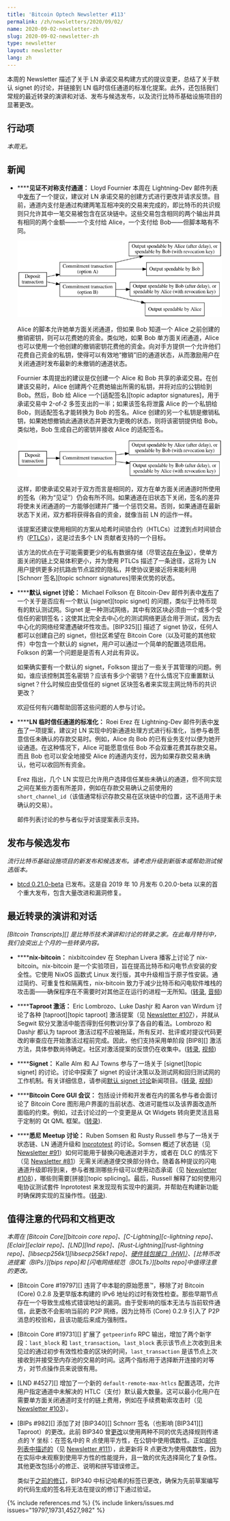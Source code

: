```yaml
---
title: 'Bitcoin Optech Newsletter #113'
permalink: /zh/newsletters/2020/09/02/
name: 2020-09-02-newsletter-zh
slug: 2020-09-02-newsletter-zh
type: newsletter
layout: newsletter
lang: zh
---
```

本周的 Newsletter 描述了关于 LN 承诺交易构建方式的提议变更，总结了关于默认 signet 的讨论，并链接到 LN 临时信任通道的标准化提案。此外，还包括我们常规的最近转录的演讲和对话、发布与候选发布，以及流行比特币基础设施项目的显著更改。

## 行动项

*本周无。*

## 新闻

- **<!--witness-asymmetric-payment-channels-->****见证不对称支付通道：** Lloyd Fournier 本周在 Lightning-Dev 邮件列表中[发布][witness asymmetric payment channels]了一个提议，建议对 LN 承诺交易的创建方式进行更改并请求反馈。目前，通道内支付是通过构建两笔互相冲突的交易来完成的，即比特币的共识规则只允许其中一笔交易被包含在区块链中。这些交易包含相同的两个输出并具有相同的两个金额——一个支付给 Alice，一个支付给 Bob——但脚本略有不同。

  ![不对称 LN 承诺](/img/posts/2020-09-ln-commitment-asymmetric.dot.png)

  Alice 的脚本允许她单方面关闭通道，但如果 Bob 知道一个 Alice 之前创建的撤销密钥，则可以花费她的资金。类似地，如果 Bob 单方面关闭通道，Alice 也可以使用一个他创建的撤销密钥花费他的资金。向对手方提供一个允许他们花费自己资金的私钥，使得可以有效地“撤销”旧的通道状态，从而激励用户在关闭通道时发布最新的未撤销的通道状态。

  Fournier 本周提出的建议是仅创建一个 Alice 和 Bob 共享的承诺交易。在创建该交易时，Alice 创建两个花费她输出所需的私钥，并将对应的公钥给到 Bob。然后，Bob 给 Alice 一个[适配签名][topic adaptor signatures]，用于承诺交易中 2-of-2 多签支出的一半；如果该签名将泄露 Alice 的一个私钥给 Bob，则适配签名才能转换为 Bob 的签名。Alice 创建的另一个私钥是撤销私钥，如果她想撤销此通道状态并更改为更晚的状态，则将该密钥提供给 Bob。类似地，Bob 生成自己的密钥并接收 Alice 的适配签名。

  ![对称 LN 承诺](/img/posts/2020-09-ln-commitment-symmetric.dot.png)

  这样，即使承诺交易对于双方而言是相同的，双方在单方面关闭通道时所使用的签名（称为“见证”）仍会有所不同。如果通道在旧状态下关闭，签名的差异将使未关闭通道的一方能够创建并广播一个惩罚交易。否则，如果通道在最新状态下关闭，双方都将获得各自的资金，就像当前 LN 的运作一样。

  该提案还建议使用相同的方案从哈希时间锁合约（HTLCs）过渡到点时间锁合约（[PTLCs][news92 ptlcs]），这是过去多个 LN 贡献者支持的一个目标。

  该方法的优点在于可能需要更少的私有数据存储（尽管这[存在争议][zmn reply]），使单方面关闭的链上交易体积更小，并为使用 PTLCs 描述了一条途径，这将为 LN 用户提供更多对抗路由节点监控的隐私，并使协议更接近将来能利用 [Schnorr 签名][topic schnorr signatures]带来优势的状态。

- **<!--default-signet-discussion-->****默认 signet 讨论：** Michael Folkson 在 Bitcoin-Dev 邮件列表中[发布][default signet post]了一个关于是否应有一个默认 [signet][topic signet] 的问题，类似于比特币现有的默认测试网。Signet 是一种测试网络，其中有效区块必须由一个或多个受信任的密钥签名；这使其比完全去中心化的测试网络更适合用于测试，因为去中心化的网络经常遭遇破坏性攻击。[BIP325][] 描述了 signet 协议，任何人都可以创建自己的 signet，但社区希望在 Bitcoin Core（以及可能的其他软件）中包含一个默认的 signet，用户可以通过一个简单的配置选项启用。Folkson 的第一个问题是是否有人对此有异议。

  如果确实要有一个默认的 signet，Folkson 提出了一些关于其管理的问题。例如，谁应该控制其签名密钥？应该有多少个密钥？在什么情况下应重置默认 signet？什么时候应由受信任的 signet 区块签名者来实现主网比特币的共识更改？

  欢迎任何有兴趣帮助回答这些问题的人参与讨论。

- **<!--standardizing-temporarily-trusted-ln-channels-->****LN 临时信任通道的标准化：** Roei Erez 在 Lightning-Dev 邮件列表中[发布][temporarily trusted channels]了一项提案，建议对 LN 实现中的新通道处理方式进行标准化，当参与者愿意信任未确认的存款交易时。例如，Alice 向 Bob 的已有业务支付以便为她开设通道。在这种情况下，Alice 可能愿意信任 Bob 不会双重花费其存款交易。而且 Bob 也可以安全地接受 Alice 的通道内支付，因为如果存款交易未确认，他可以收回所有资金。

  Erez 指出，几个 LN 实现已允许用户选择信任某些未确认的通道，但不同实现之间在某些方面有所差异，例如在存款交易确认之前使用的 `short_channel_id`（该值通常标识存款交易在区块链中的位置，这不适用于未确认的交易）。

  邮件列表讨论的参与者似乎对该提案表示支持。

## 发布与候选发布

*流行比特币基础设施项目的新发布和候选发布。请考虑升级到新版本或帮助测试候选版本。*

- [btcd 0.21.0-beta][] 已发布。这是自 2019 年 10 月发布 0.20.0-beta 以来的首个重大发布，包含大量改进和漏洞修复。

## 最近转录的演讲和对话

*[Bitcoin Transcripts][] 是比特币技术演讲和讨论的转录之家。在此每月特刊中，我们会突出上个月的一些转录内容。*

- **<!--nix-bitcoin-->****nix-bitcoin：** nixbitcoindev 在 Stephan Livera 播客上讨论了 nix-bitcoin。nix-bitcoin 是一个实验项目，旨在提高比特币和闪电节点安装的安全性。它使用 NixOS 函数式 Linux 发行版，其中升级相当于原子性安装。通过简约、可重复性和隔离性，nix-bitcoin 致力于减少比特币和闪电软件堆栈的攻击面——确保程序在不需要时对其他正在运行的进程一无所知。([转录][nixbitcoin transcript], [音频][nixbitcoin audio])

- **<!--taproot-activation-->****Taproot 激活：** Eric Lombrozo、Luke Dashjr 和 Aaron van Wirdum 讨论了各种 [taproot][topic taproot] 激活提案（见 [Newsletter #107][news107 taproot activation]），并就从 Segwit 软分叉激活中能否得到任何教训分享了各自的看法。Lombrozo 和 Dashjr 都认为 taproot 激活过程不应被拖延，所有反对、批评或对提议代码更改的审查应在开始激活过程前完成。因此，他们支持采用单阶段 [BIP8][] 激活方法，具体参数尚待确定。社区对激活提案的反馈仍在收集中。([转录][activation transcript], [视频][activation video])

- **<!--signet-->****Signet：** Kalle Alm 和 AJ Towns 参与了一场关于 [signet][topic signet] 的讨论。讨论中探索了 signet 的设计决策以及测试网和回归测试网的工作机制。有关详细信息，请参阅[默认 signet 讨论](#默认-signet-讨论)新闻项目。([转录][signet transcript], [视频][signet video])

- **<!--bitcoin-core-gui-meeting-->****Bitcoin Core GUI 会议：** 包括设计师和开发者在内的匿名参与者会面讨论了 Bitcoin Core 图形用户界面的当前状态、改进可能性以及该界面改造所面临的约束。例如，过去讨论过的一个变更是从 Qt Widgets 转向更灵活且易于定制的 Qt QML 框架。([转录][bitcoin core gui transcript]).

- **<!--sydney-meetup-discussion-->****悉尼 Meetup 讨论：** Ruben Somsen 和 Rusty Russell 参与了一场关于状态链、LN 通道升级和 [lnprototest][lnprototest] 的讨论。Somsen 概述了状态链（见 [Newsletter #91][news91 statechains]）如何可能用于替换闪电通道对手方，或者在 DLC 的情况下（见 [Newsletter #81][news81 dlc]）无需关闭通道便交换部分持仓。随着各种提议的闪电通道升级即将到来，参与者推测哪些升级可以使用动态承诺（见 [Newsletter #108][news108 dynamic commitments]），哪些则需要[拼接][topic splicing]。最后，Russell 解释了如何使用闪电协议测试套件 lnprototest 来发现现有实现中的漏洞，并帮助在构建新功能时确保跨实现的互操作性。([转录][sydney transcript]).

## 值得注意的代码和文档更改

*本周在 [Bitcoin Core][bitcoin core repo]、[C-Lightning][c-lightning repo]、[Eclair][eclair repo]、[LND][lnd repo]、[Rust-Lightning][rust-lightning repo]、[libsecp256k1][libsecp256k1 repo]、[硬件钱包接口（HWI）][hwi]、[比特币改进提案（BIPs）][bips repo]和 [闪电网络规范（BOLTs）][bolts repo]中值得注意的更改。*

- [Bitcoin Core #19797][] 违背了中本聪的原始愿景™，移除了对 Bitcoin (Core) 0.2.8 及更早版本构建的 IPv6 地址的过时有效性检查。那些早期节点存在一个导致生成格式错误地址的漏洞。由于受影响的版本无法与当前软件通信，此更改不会影响当前的 P2P 网络，因为比特币 (Core) 0.2.9 引入了 P2P 消息的校验和，且该功能后来成为强制性。

- [Bitcoin Core #19731][] 扩展了 `getpeerinfo` RPC 输出，增加了两个新字段：`last_block` 和 `last_transaction`。`last_block` 表示该节点上次收到且未见过的通过初步有效性检查的区块的时间，`last_transaction` 是该节点上次接收到并接受至内存池的交易的时间。这两个指标用于选择断开连接的对等方，对节点操作员来说很有用。

- [LND #4527][] 增加了一个新的 `default-remote-max-htlcs` 配置选项，允许用户指定通道中未解决的 HTLC（支付）默认最大数量。这可以最小化用户在需要单方面关闭通道时支付的链上费用，例如在手续费勒索攻击时（见 [Newsletter #103][news103 fee ransom]）。

- [BIPs #982][] 添加了对 [BIP340][] Schnorr 签名（也影响 [BIP341][] Taproot）的更改。此前 BIP340 曾[更改][pk evenness update]以使用两种不同的优先选择规则传递点的 Y 坐标：在签名中的 R 点使用平方性，在公钥中使用偶数性。正如[邮件列表中描述的][r point evenness update]（见 [Newsletter #111][news111 proposed tiebreaker]），此更新将 R 点更改为使用偶数性，因为在实际中未观察到使用平方性的性能提升，且一致的优先选择简化了复杂性。其他更改包括小的修正、说明和拼写错误修正。

  类似于[之前的修订][news87 bip 340 updates]，BIP340 中标记哈希的标签已更改，确保为先前草案编写的代码生成的签名将无法在提议的修订下通过验证。

{% include references.md %}
{% include linkers/issues.md issues="19797,19731,4527,982" %}

[witness asymmetric payment channels]: https://lists.linuxfoundation.org/pipermail/lightning-dev/2020-August/002785.html
[zmn reply]: https://lists.linuxfoundation.org/pipermail/lightning-dev/2020-August/002786.html
[default signet post]: https://lists.linuxfoundation.org/pipermail/bitcoin-dev/2020-August/018145.html
[temporarily trusted channels]: https://lists.linuxfoundation.org/pipermail/lightning-dev/2020-August/002780.html
[bitcoin core default signet]: https://github.com/bitcoin/bitcoin/issues/19787#issuecomment-679836225
[news103 fee ransom]: /zh/newsletters/2020/06/24/#ln-fee-ransom-attack
[news92 ptlcs]: /zh/newsletters/2020/04/08/#work-on-ptlcs-for-ln-using-simplified-ecdsa-adaptor-signatures
[nixbitcoin transcript]: https://diyhpl.us/wiki/transcripts/stephan-livera-podcast/2020-07-26-nix-bitcoin/
[nixbitcoin audio]: https://stephanlivera.com/episode/195/
[news107 taproot activation]: /zh/newsletters/2020/07/22/#taproot-activation-discussions
[activation transcript]: https://diyhpl.us/wiki/transcripts/bitcoin-magazine/2020-08-03-eric-lombrozo-luke-dashjr-taproot-activation/
[activation video]: https://www.youtube.com/watch?v=yQZb0RDyFCQ
[signet transcript]: https://diyhpl.us/wiki/transcripts/london-bitcoin-devs/2020-08-19-socratic-seminar-signet/
[signet video]: https://www.youtube.com/watch?v=b0AiucAuX3E
[bitcoin core gui transcript]: https://diyhpl.us/wiki/transcripts/bitcoin-design/2020-08-20-bitcoin-core-gui/
[news91 statechains]: /zh/newsletters/2020/04/01/#implementing-statechains-without-schnorr-or-eltoo
[news81 dlc]: /zh/newsletters/2020/01/22/#protocol-specification-for-discreet-log-contracts-dlcs
[news108 dynamic commitments]: /zh/newsletters/2020/07/29/#upgrading-channel-commitment-formats
[news87 bip 340 updates]: /zh/newsletters/2020/03/04/#updates-to-bip340-schnorr-keys-and-signatures
[sydney transcript]: https://diyhpl.us/wiki/transcripts/sydney-bitcoin-meetup/2020-08-25-socratic-seminar/
[lnprototest]: https://github.com/rustyrussell/lnprototest
[pk evenness update]: https://lists.linuxfoundation.org/pipermail/bitcoin-dev/2020-February/017639.html
[r point evenness update]: https://lists.linuxfoundation.org/pipermail/bitcoin-dev/2020-August/018081.html
[news111 proposed tiebreaker]: /zh/newsletters/2020/08/19/#proposed-uniform-tiebreaker-in-schnorr-signatures
[btcd 0.21.0-beta]: https://github.com/btcsuite/btcd/releases/tag/v0.21.0-beta
[hwi]: https://github.com/bitcoin-core/HWI
